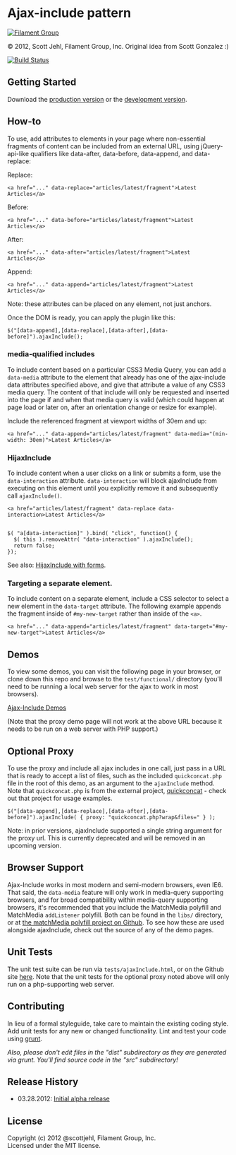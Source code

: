 # Ajax-include pattern 

[![Filament Group](http://filamentgroup.com/images/fg-logo-positive-tiny.png) ](http://www.filamentgroup.com/)

© 2012, Scott Jehl, Filament Group, Inc. Original idea from Scott Gonzalez :)

[![Build Status](https://travis-ci.org/filamentgroup/Ajax-Include-Pattern.png)](http://travis-ci.org/filamentgroup/Ajax-Include-Pattern)

## Getting Started
Download the [production version][min] or the [development version][max].

[min]: https://raw.github.com/filamentgroup/Ajax-Include-Pattern/master/dist/ajaxInclude.min.js
[max]: https://raw.github.com/filamentgroup/Ajax-Include-Pattern/master/dist/ajaxInclude.js

## How-to
To use, add attributes to elements in your page where non-essential fragments of content can be included from an external URL, using jQuery-api-like qualifiers like data-after, data-before, data-append, and data-replace:

Replace:

    <a href="..." data-replace="articles/latest/fragment">Latest Articles</a>

Before:

    <a href="..." data-before="articles/latest/fragment">Latest Articles</a>

After:

    <a href="..." data-after="articles/latest/fragment">Latest Articles</a>

Append:

    <a href="..." data-append="articles/latest/fragment">Latest Articles</a>


Note: these attributes can be placed on any element, not just anchors.


Once the DOM is ready, you can apply the plugin like this: 

    $("[data-append],[data-replace],[data-after],[data-before]").ajaxInclude();
	
### media-qualified includes

To include content based on a particular CSS3 Media Query, you can add a `data-media` attribute to the element that already has one of the ajax-include data attributes specified above, and give that attribute a value of any CSS3 media query. The content of that include will only be requested and inserted into the page if and when that media query is valid (which could happen at page load or later on, after an orientation change or resize for example).

Include the referenced fragment at viewport widths of 30em and up:

    <a href="..." data-append="articles/latest/fragment" data-media="(min-width: 30em)">Latest Articles</a>


### HijaxInclude

To include content when a user clicks on a link or submits a form, use the `data-interaction` attribute.  `data-interaction` will block ajaxInclude from executing on this element until you explicitly remove it and subsequently call `ajaxInclude()`.

    <a href="articles/latest/fragment" data-replace data-interaction>Latest Articles</a>


    $( "a[data-interaction]" ).bind( "click", function() {
      $( this ).removeAttr( "data-interaction" ).ajaxInclude();
      return false;
    });

See also: [HijaxInclude with forms](README-plugins.md).

### Targeting a separate element.

To include content on a separate element, include a CSS selector to select a new element in the `data-target` attribute.  The following example appends the fragment inside of `#my-new-target` rather than inside of the `<a>`.

    <a href="..." data-append="articles/latest/fragment" data-target="#my-new-target">Latest Articles</a>

## Demos

To view some demos, you can visit the following page in your browser, or clone down this repo and browse to the `test/functional/` directory (you'll need to be running a local web server for the ajax to work in most browsers).

[Ajax-Include Demos](http://filamentgroup.github.com/Ajax-Include-Pattern/test/functional/)

(Note that the proxy demo page will not work at the above URL because it needs to be run on a web server with PHP support.)

## Optional Proxy

To use the proxy and include all ajax includes in one call, just pass in a URL that is ready to accept a list of files, such as the included `quickconcat.php` file in the root of this demo, as an argument to the `ajaxInclude` method. Note that `quickconcat.php` is from the external project, [quickconcat](https://github.com/filamentgroup/quickconcat) - check out that project for usage examples.

    $("[data-append],[data-replace],[data-after],[data-before]").ajaxInclude( { proxy: "quickconcat.php?wrap&files=" } );

Note: in prior versions, ajaxInclude supported a single string argument for the proxy url. This is currently deprecated and will be removed in an upcoming version.

## Browser Support

Ajax-Include works in most modern and semi-modern browsers, even IE6. That said, the `data-media` feature will only work in media-query supporting browsers, and for broad compatibility within media-query supporting browsers, it's recommended that you include the MatchMedia polyfill and MatchMedia `addListener` polyfill. Both can be found in the `libs/` directory, or at [the matchMedia polyfill project on Github](https://github.com/paulirish/matchMedia.js/). To see how these are used alongside ajaxInclude, check out the source of any of the demo pages.

## Unit Tests

The unit test suite can be run via `tests/ajaxInclude.html`, or on the Github site [here](http://filamentgroup.github.com/Ajax-Include-Pattern/test/functional/). Note that the unit tests for the optional proxy noted above will only run on a php-supporting web server.

## Contributing
In lieu of a formal styleguide, take care to maintain the existing coding style. Add unit tests for any new or changed functionality. Lint and test your code using [grunt](https://github.com/cowboy/grunt).

_Also, please don't edit files in the "dist" subdirectory as they are generated via grunt. You'll find source code in the "src" subdirectory!_

## Release History
- 03.28.2012: [Initial alpha release](http://filamentgroup.com/lab/ajax_includes_modular_content/)


## License
Copyright (c) 2012 @scottjehl, Filament Group, Inc.  
Licensed under the MIT license.
